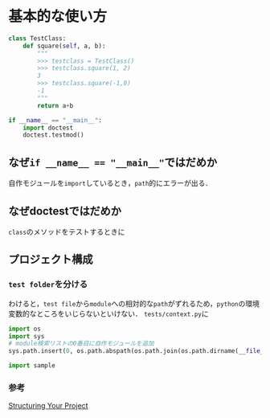 # 基本的な使い方
```python
class TestClass:
    def square(self, a, b):
        """
        >>> testclass = TestClass()
        >>> testclass.square(1, 2)
        3
        >>> testclass.square(-1,0)
        -1
        """
        return a+b

if __name__ == "__main__":
    import doctest
    doctest.testmod()
```

## なぜ`if __name__ == "__main__"`ではだめか
自作モジュールを`import`しているとき，`path`的にエラーが出る．

## なぜdoctestではだめか
`class`のメソッドをテストするときに

## プロジェクト構成
### `test folder`を分ける
わけると，`test file`から`module`への相対的な`path`がずれるため，`python`の環境変数的なところをいじらないといけない．
`tests/context.py`に
```python
import os
import sys
# module検索リストの0番目に自作モジュールを追加
sys.path.insert(0, os.path.abspath(os.path.join(os.path.dirname(__file__), '..')))

import sample
```
### 参考
[Structuring Your Project](https://docs.python-guide.org/writing/structure/)

